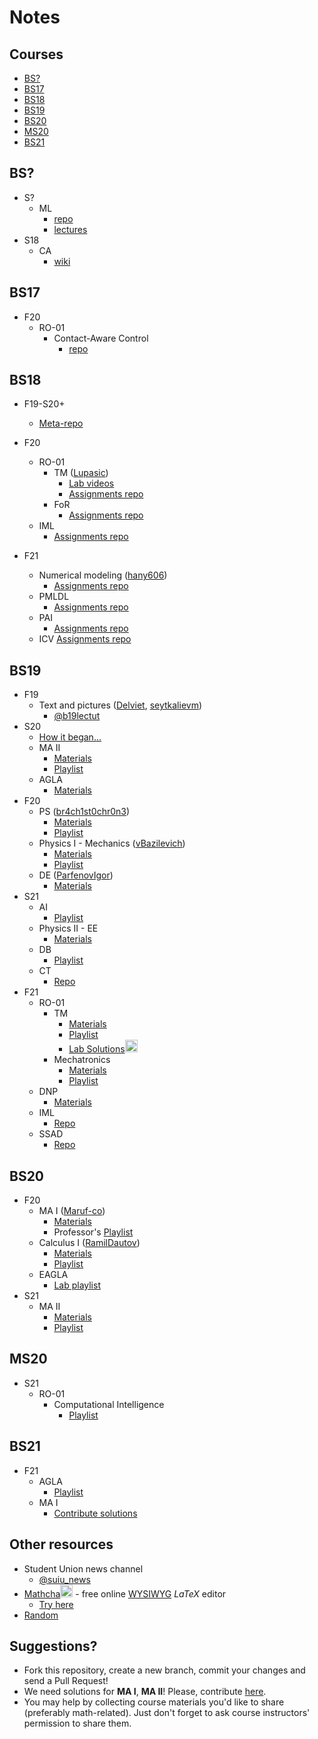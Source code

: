 # Notes

## Courses

* [BS?](#bs)
* [BS17](#bs17)
* [BS18](#bs18)
* [BS19](#bs19)
* [BS20](#bs20)
* [MS20](#ms20)
* [BS21](#bs21)

## BS?
* S?
    * ML
        * [repo](https://github.com/yandexdataschool/MLatImperial2020)
        * [lectures](https://github.com/yandexdataschool/MLatImperial2020/tree/master/Lectures)
* S18
    * CA
        * [wiki](https://github.com/InnopolisStudents/wiki/tree/master/computer_architecture)

## BS17
* F20
    * RO-01
        * Contact-Aware Control
            * [repo](https://github.com/SergeiSa/Contact-Aware-Control-Slides-Fall-2020)

## BS18
* F19-S20+
    * [Meta-repo](https://github.com/hany606/University-Courses-Repositories)
* F20
    * RO-01
        * TM ([Lupasic](https://github.com/Lupasic))
            * [Lab videos](https://youtube.com/playlist?list=PLtFS7FHavVl8QCCHHN75k1RuBV8Ch7l5K)
            * [Assignments repo](https://github.com/hany606/TM_Fall20IU)
        * FoR
            * [Assignments repo](https://github.com/hany606/Introduction-to-Manipulators-FoR_Fall20IU)
    * IML
        * [Assignments repo](https://github.com/hany606/Introduction-to-Machine-Learning-IML_Fall20IU)

* F21
    * Numerical modeling ([hany606](https://github.com/hany606))
        * [Assignments repo](https://github.com/hany606/NM_Fall21IU)
    * PMLDL
        * [Assignments repo](https://github.com/hany606/PMLDL_Fall21IU)
    * PAI
        * [Assignments repo](https://github.com/hany606/PAI_Fall21IU)
    * ICV 
        [Assignments repo](https://github.com/hany606/ICV_Fall21IU)

## BS19
* F19
    * Text and pictures ([Delviet](https://github.com/Delviet), [seytkalievm](https://github.com/seytkalievm))
        * [@b19lectut](http://t.me/b19lectut)
* S20
    * [How it began...](https://docs.google.com/spreadsheets/d/114FePEEj6Nrr9K4X5I8PyBfSbxn8VSk_O3lbiuxyC7M/edit?usp=sharing)
    * MA II
        * [Materials](https://drive.google.com/drive/folders/1lnqasIlQeh6MqU_ZFAeM-iMY_Ays3lZn?usp=sharing)
        * [Playlist](https://www.youtube.com/playlist?list=PLUI4rqPAsSEag1Wc9ohTtmZkovLuZMAEG)
    * AGLA
        * [Materials](https://drive.google.com/drive/folders/1p4472WLNddEza9TlJh7N285x6ogDQFEo?usp=sharing)
* F20
    * PS ([br4ch1st0chr0n3](https://github.com/br4ch1st0chr0n3))
        * [Materials](https://drive.google.com/drive/folders/1AsRhU_FxUbyklH1D9wR5NLjcBPnf_Ld4?usp=sharing)
        * [Playlist](https://www.youtube.com/playlist?list=PLUI4rqPAsSEbWP1ov_FFfnPWZujSzF7jV)
    * Physics I - Mechanics ([vBazilevich](https://github.com/vBazilevich))
        * [Materials](https://drive.google.com/drive/folders/1944F88l5Q4IASBIfb9EjeJSst68QBkkY?usp=sharing)
        * [Playlist](https://www.youtube.com/playlist?list=PLNh4MTycRwFC3nc0sv_0--T7OuLHxMkMK)
    * DE ([ParfenovIgor](https://github.com/ParfenovIgor))
        * [Materials](https://drive.google.com/drive/folders/1eRpXYHxxzr3VnzggUzAnNlFxEZzPhU8-?usp=sharing)
* S21
    * AI
        * [Playlist](https://youtube.com/playlist?list=PLB6s35Ya4Paovn_wKttoAg3IrHTZSPMjy)
    * Physics II - EE
        * [Materials](https://drive.google.com/drive/folders/1MW2yzolVjqBX5qgSgpH0jviJmMehRsMx?usp=sharing)
    * DB
        * [Playlist](https://youtube.com/playlist?list=PLB6s35Ya4ParNWZqsxD-j6MzP9nf7pV7t)
    * CT
        * [Repo](https://github.com/SergeiSa/Control-Theory-Slides-Spring-2021)
* F21
    * RO-01
        * TM
            * [Materials](https://drive.google.com/drive/folders/1XCHrFHR_gR_kGcduNOUu9F1I9IaI1bME?usp=sharing)
            * [Playlist](https://youtube.com/playlist?list=PLtFS7FHavVl_DAnHFNvqVZMaEPHdYuhH6)
            * [Lab Solutions](https://www.mathcha.io/editor/D0kgysy7UqlHl4FW5YKO1IxK6nOdsENj9NPtoM1x2e)<img src="https://cdn.mathcha.io/resources/logo.png" width="20" title="hover text">
        * Mechatronics
            * [Materials](https://drive.google.com/drive/folders/1kCXXRrFo42oLzol7IgS1lzIbvblL9N-x?usp=sharing)
            * [Playlist](https://youtube.com/playlist?list=PLNh4MTycRwFB3b_Bd6XZIUu8RXOm3GXBW)
    * DNP
        * [Materials](https://drive.google.com/drive/folders/14Zy1w1O0XSmjfU8XOV32m2-uMRUJQVTG?usp=sharing)
    * IML
        * [Repo](https://github.com/br4ch1st0chr0n3/F21-ML)
    * SSAD
        * [Repo](https://github.com/yegor256/ssd16)

## BS20
* F20
    * MA I ([Maruf-co](https://github.com/Maruf-co))
        * [Materials](https://drive.google.com/drive/folders/1mcCxkTXMLXvJQyKQhDyTsV3u95lbFLCf?usp=sharing)
        * Professor's [Playlist](https://www.youtube.com/playlist?list=PLUI4rqPAsSEa5OGnDRhGTRuznzkcAJUpv)
    * Calculus I ([RamilDautov](https://github.com/RamilDautov))
        * [Materials](https://drive.google.com/drive/folders/1dY7DyV1RA9Fsk4RrFUzYEbxIgd1tpwbx?usp=sharing)
        * [Playlist](https://youtube.com/playlist?list=PLUI4rqPAsSEbzrpqphMWQ06p70RtXRDwR)
    * EAGLA
        * [Lab playlist](https://youtube.com/playlist?list=PLtFS7FHavVl-VXiod2y_fZTAVClyEXB-0)
* S21
    * MA II
        * [Materials](https://drive.google.com/drive/folders/1Tym4rFAEshjQhvDPenvpvyFgvOmV0Qo1?usp=sharing)
        * [Playlist](https://youtube.com/playlist?list=PLB6s35Ya4Pap_gvxY2TTxZmyZ6VluPGgQ)

## MS20
* S21
    * RO-01
        * Computational Intelligence
            * [Playlist](https://youtu.be/YB-Pm6dPR7s)

## BS21
* F21
    * AGLA
        * [Playlist](https://youtube.com/playlist?list=PLtFS7FHavVl8l4q7Z_ja2ajzr4pRGGvYZ)
    * MA I
        * [Contribute solutions](./Contribute.md)

## Other resources
* Student Union news channel
    * [@suiu_news](https://t.me/suiu_news)
* [Mathcha](https://www.mathcha.io/)<img src="https://cdn.mathcha.io/resources/logo.png" width="20" title="Mathcha"> - free online [WYSIWYG](https://youtu.be/OurIS30Fi_A) *LaTeX* editor
    * [Try here](https://www.mathcha.io/editor/7m8gEU4Pi24Imot6Yv7kPTzVLwBI4o5ZV9hwBX9jD)
* [Random](./Random.md)

## Suggestions?
* Fork this repository, create a new branch, commit your changes and send a Pull Request!
* We need solutions for **MA I**, **MA II**! Please, contribute [here](./Contribute.md).
* You may help by collecting course materials you'd like to share (preferably math-related). Just don't forget to ask course instructors' permission to share them.
